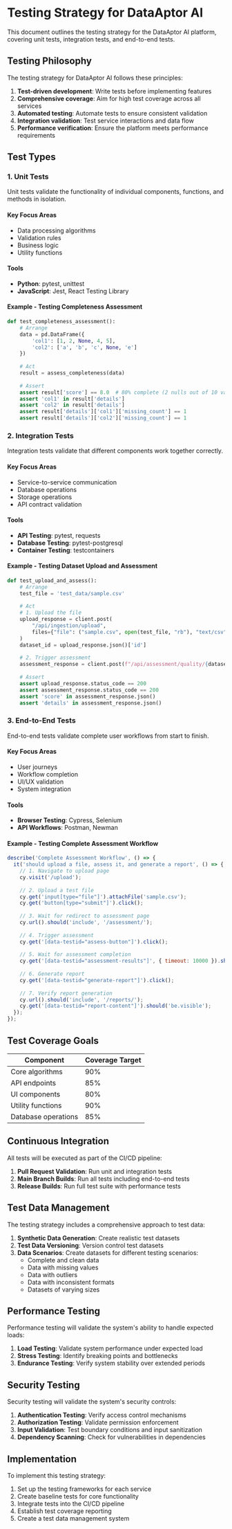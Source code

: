 # Testing Strategy for DataAptor AI

This document outlines the testing strategy for the DataAptor AI platform, covering unit tests, integration tests, and end-to-end tests.

## Testing Philosophy

The testing strategy for DataAptor AI follows these principles:

1. **Test-driven development**: Write tests before implementing features
2. **Comprehensive coverage**: Aim for high test coverage across all services
3. **Automated testing**: Automate tests to ensure consistent validation
4. **Integration validation**: Test service interactions and data flow
5. **Performance verification**: Ensure the platform meets performance requirements

## Test Types

### 1. Unit Tests

Unit tests validate the functionality of individual components, functions, and methods in isolation.

#### Key Focus Areas

- Data processing algorithms
- Validation rules
- Business logic
- Utility functions

#### Tools

- **Python**: pytest, unittest
- **JavaScript**: Jest, React Testing Library

#### Example - Testing Completeness Assessment

```python
def test_completeness_assessment():
    # Arrange
    data = pd.DataFrame({
        'col1': [1, 2, None, 4, 5],
        'col2': ['a', 'b', 'c', None, 'e']
    })
    
    # Act
    result = assess_completeness(data)
    
    # Assert
    assert result['score'] == 8.0  # 80% complete (2 nulls out of 10 values)
    assert 'col1' in result['details']
    assert 'col2' in result['details']
    assert result['details']['col1']['missing_count'] == 1
    assert result['details']['col2']['missing_count'] == 1
```

### 2. Integration Tests

Integration tests validate that different components work together correctly.

#### Key Focus Areas

- Service-to-service communication
- Database operations
- Storage operations
- API contract validation

#### Tools

- **API Testing**: pytest, requests
- **Database Testing**: pytest-postgresql
- **Container Testing**: testcontainers

#### Example - Testing Dataset Upload and Assessment

```python
def test_upload_and_assess():
    # Arrange
    test_file = 'test_data/sample.csv'
    
    # Act
    # 1. Upload the file
    upload_response = client.post(
        "/api/ingestion/upload",
        files={"file": ("sample.csv", open(test_file, "rb"), "text/csv")}
    )
    dataset_id = upload_response.json()['id']
    
    # 2. Trigger assessment
    assessment_response = client.post(f"/api/assessment/quality/{dataset_id}")
    
    # Assert
    assert upload_response.status_code == 200
    assert assessment_response.status_code == 200
    assert 'score' in assessment_response.json()
    assert 'details' in assessment_response.json()
```

### 3. End-to-End Tests

End-to-end tests validate complete user workflows from start to finish.

#### Key Focus Areas

- User journeys
- Workflow completion
- UI/UX validation
- System integration

#### Tools

- **Browser Testing**: Cypress, Selenium
- **API Workflows**: Postman, Newman

#### Example - Testing Complete Assessment Workflow

```javascript
describe('Complete Assessment Workflow', () => {
  it('should upload a file, assess it, and generate a report', () => {
    // 1. Navigate to upload page
    cy.visit('/upload');
    
    // 2. Upload a test file
    cy.get('input[type="file"]').attachFile('sample.csv');
    cy.get('button[type="submit"]').click();
    
    // 3. Wait for redirect to assessment page
    cy.url().should('include', '/assessment/');
    
    // 4. Trigger assessment
    cy.get('[data-testid="assess-button"]').click();
    
    // 5. Wait for assessment completion
    cy.get('[data-testid="assessment-results"]', { timeout: 10000 }).should('be.visible');
    
    // 6. Generate report
    cy.get('[data-testid="generate-report"]').click();
    
    // 7. Verify report generation
    cy.url().should('include', '/reports/');
    cy.get('[data-testid="report-content"]').should('be.visible');
  });
});
```

## Test Coverage Goals

| Component | Coverage Target |
|-----------|-----------------|
| Core algorithms | 90% |
| API endpoints | 85% |
| UI components | 80% |
| Utility functions | 90% |
| Database operations | 85% |

## Continuous Integration

All tests will be executed as part of the CI/CD pipeline:

1. **Pull Request Validation**: Run unit and integration tests
2. **Main Branch Builds**: Run all tests including end-to-end tests
3. **Release Builds**: Run full test suite with performance tests

## Test Data Management

The testing strategy includes a comprehensive approach to test data:

1. **Synthetic Data Generation**: Create realistic test datasets
2. **Test Data Versioning**: Version control test datasets
3. **Data Scenarios**: Create datasets for different testing scenarios:
   - Complete and clean data
   - Data with missing values
   - Data with outliers
   - Data with inconsistent formats
   - Datasets of varying sizes

## Performance Testing

Performance testing will validate the system's ability to handle expected loads:

1. **Load Testing**: Validate system performance under expected load
2. **Stress Testing**: Identify breaking points and bottlenecks
3. **Endurance Testing**: Verify system stability over extended periods

## Security Testing

Security testing will validate the system's security controls:

1. **Authentication Testing**: Verify access control mechanisms
2. **Authorization Testing**: Validate permission enforcement
3. **Input Validation**: Test boundary conditions and input sanitization
4. **Dependency Scanning**: Check for vulnerabilities in dependencies

## Implementation

To implement this testing strategy:

1. Set up the testing frameworks for each service
2. Create baseline tests for core functionality
3. Integrate tests into the CI/CD pipeline
4. Establish test coverage reporting
5. Create a test data management system
